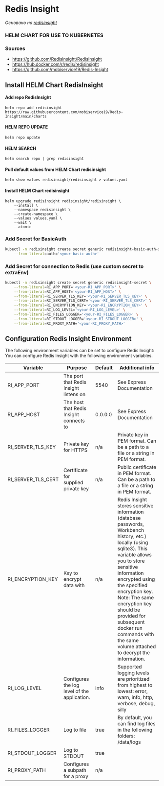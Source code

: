 # Redis Insight
_Основано на [redisinsight](https://github.com/RedisInsight/RedisInsight)_

### HELM CHART FOR USE TO KUBERNETES

### Sources
* https://github.com/RedisInsight/RedisInsight
* https://hub.docker.com/r/redis/redisinsight
* https://github.com/mobiservice19/Redis-Insight

## Install HELM Chart RedisInsight

#### Add repo RedisInsight
```helm
helm repo add redisinsight https://raw.githubusercontent.com/mobiservice19/Redis-Insight/main/charts
```

#### HELM REPO UPDATE
```helm
helm repo update
```
#### HELM SEARCH
```helm
helm search repo | grep redisinsight
```

#### Pull default values from HELM Chart redisinsight
```helm
helm show values redisinsight/redisinsight > values.yaml
```

#### Install HELM Chart redisinsight
```helm
helm upgrade redisinsight redisinsight/redisinsight \
    --install \
    --namespace redisinsight \
    --create-namespace \
    --values values.yaml \
    --wait \
    --atomic
```


### Add Secret for BasicAuth
```bash
kubectl -n redisinsight create secret generic redisinsight-basic-auth-secret \
    --from-literal=auth='<your-basic-auth>'
```

### Add Secret for connection to Redis (use custom secret to extraEnv)
```bash
kubectl -n redisinsight create secret generic redisinsight-secret \
    --from-literal=RI_APP_PORT='<your-RI_APP_PORT>' \
    --from-literal=RI_APP_HOST='<your-RI_APP_HOST>' \
    --from-literal=RI_SERVER_TLS_KEY='<your-RI_SERVER_TLS_KEY>' \
    --from-literal=RI_SERVER_TLS_CERT='<your-RI_SERVER_TLS_CERT>' \
    --from-literal=RI_ENCRYPTION_KEY='<your-RI_ENCRYPTION_KEY>' \
    --from-literal=RI_LOG_LEVEL='<your-RI_LOG_LEVEL>' \
    --from-literal=RI_FILES_LOGGER='<your-RI_FILES_LOGGER>' \
    --from-literal=RI_STDOUT_LOGGER='<your-RI_STDOUT_LOGGER>' \
    --from-literal=RI_PROXY_PATH='<your-RI_PROXY_PATH>'
```

## Configuration Redis Insight Environment

The following environment variables can be set to configure Redis Insight:
You can configure Redis Insight with the following environment variables.

| Variable | Purpose | Default | Additional info |
| ------ | ------ | ------ | ------  |
| RI_APP_PORT | The port that Redis Insight listens on | 5540 | See Express Documentation⁠ |
| RI_APP_HOST | The host that Redis Insight connects to | 0.0.0.0 | See Express Documentation⁠ |
| RI_SERVER_TLS_KEY | Private key for HTTPS | n/a | Private key in PEM format⁠. Can be a path to a file or a string in PEM format.
| RI_SERVER_TLS_CERT | Certificate for supplied private key | n/a | Public certificate in PEM format⁠. Can be a path to a file or a string in PEM format. |
| RI_ENCRYPTION_KEY | Key to encrypt data with | n/a | Redis Insight stores sensitive information (database passwords, Workbench history, etc.) locally (using sqlite3⁠). This variable allows you to store sensitive information encrypted using the specified encryption key. Note: The same encryption key should be provided for subsequent docker run commands with the same volume attached to decrypt the information. |
| RI_LOG_LEVEL | Configures the log level of the application. | info | Supported logging levels are prioritized from highest to lowest: error, warn, info, http, verbose, debug, silly |
| RI_FILES_LOGGER | Log to file | true |By default, you can find log files in the following folders: /data/logs |
| RI_STDOUT_LOGGER| Log to STDOUT | true | |
| RI_PROXY_PATH | Configures a subpath for a proxy | n/a | |
